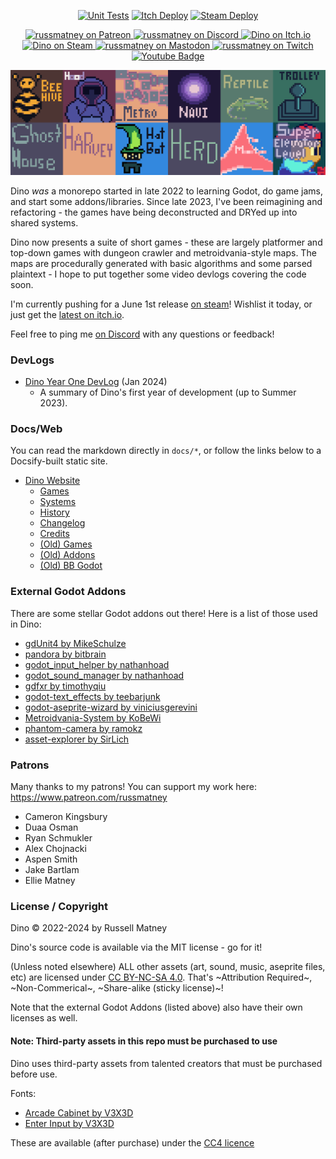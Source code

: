 <p align="center">
  <a href="https://github.com/russmatney/dino/actions/workflows/unit_tests.yml"><img alt="Unit Tests" src="https://github.com/russmatney/dino/actions/workflows/unit_tests.yml/badge.svg" /></a>
  <a href="https://github.com/russmatney/dino/actions/workflows/itch_build_and_deploy.yml"><img alt="Itch Deploy" src="https://github.com/russmatney/dino/actions/workflows/itch_build_and_deploy.yml/badge.svg" /></a>
  <a href="https://github.com/russmatney/dino/actions/workflows/steam_build_and_deploy.yml"><img alt="Steam Deploy" src="https://github.com/russmatney/dino/actions/workflows/steam_build_and_deploy.yml/badge.svg" /></a>
 </p>

<p align="center">
<a href="https://www.patreon.com/russmatney">
<img alt="russmatney on Patreon" src=https://img.shields.io/badge/Patreon-Support%20this%20Project-%23f1465a?style=for-the-badge />
</a>
<a href="https://discord.gg/PQvfdApHFQ">
<img alt="russmatney on Discord" src="https://img.shields.io/discord/758750490015563776?style=for-the-badge&logo=discord&logoColor=fff&label=discord" />
</a>
<a href="https://russmatney.itch.io/dino">
<img alt="Dino on Itch.io" src="https://img.shields.io/badge/dino%20-%20?style=for-the-badge&logo=itch.io&logoColor=fff&label=itch.io&color=ef99ab" />
</a>
<a href="https://store.steampowered.com/app/2589550/Dino/">
<img alt="Dino on Steam" src="https://img.shields.io/badge/add%20to%20wishlist%20-%20?style=for-the-badge&logo=steam&label=steam&color=55abef" />
</a>
 <a href="https://mastodon.gamedev.place/@russmatney">
   <img alt="russmatney on Mastodon" src="https://img.shields.io/badge/Mastodon-teal?style=for-the-badge&logo=mastodon&logoColor=white" />
 </a>
 <a href="https://www.twitch.tv/russmatney">
   <img alt="russmatney on Twitch" src="https://img.shields.io/badge/Twitch-purple?style=for-the-badge&logo=twitch&logoColor=white" />
 </a>
<a href="https://www.youtube.com/@russmatney">
  <img src="https://img.shields.io/badge/Youtube-red?style=for-the-badge&logo=youtube&logoColor=white" alt="Youtube Badge"/>
</a>
</p>

<img src="docs/images/all_icons_bg_8x.png" alt="Dino Games and Addons"/>

Dino _was_ a monorepo started in late 2022 to learning Godot, do game
jams, and start some addons/libraries. Since late 2023, I've been reimagining
and refactoring - the games have being deconstructed and DRYed up into
shared systems.

Dino now presents a suite of short games - these are largely platformer and
top-down games with dungeon crawler and metroidvania-style maps. The
maps are procedurally generated with basic algorithms and some parsed
plaintext - I hope to put together some video devlogs covering the code soon.

I'm currently pushing for a June 1st release [on
steam](https://store.steampowered.com/app/2589550/Dino/)! Wishlist it today, or
just get the [latest on itch.io](https://russmatney.itch.io/dino).

Feel free to ping me [on Discord](https://discord.gg/PQvfdApHFQ) with any
questions or feedback!

### DevLogs

- [Dino Year One DevLog](https://www.youtube.com/watch?v=9cyAnNLGrZI) (Jan 2024)
  - A summary of Dino's first year of development (up to Summer 2023).

### Docs/Web

You can read the markdown directly in `docs/*`, or follow the links below to a
Docsify-built static site.

- [Dino Website](https://russmatney.github.io/dino/#/)
    - [Games](https://russmatney.github.io/dino/#/games)
    - [Systems](https://russmatney.github.io/dino/#/systems)
    - [History](https://russmatney.github.io/dino/#/history)
    - [Changelog](https://russmatney.github.io/dino/#/changelog)
    - [Credits](https://russmatney.github.io/dino/#/credits)
    - [(Old) Games](https://russmatney.github.io/dino/#/old/games)
    - [(Old) Addons](https://russmatney.github.io/dino/#/old/addons)
    - [(Old) BB Godot](https://russmatney.github.io/dino/#/old/bb_godot)

### External Godot Addons

There are some stellar Godot addons out there! Here is a list of those used in Dino:

- [gdUnit4 by MikeSchulze](https://github.com/MikeSchulze/gdUnit4)
- [pandora by bitbrain](https://github.com/bitbrain/pandora)
- [godot_input_helper by nathanhoad](https://github.com/nathanhoad/godot_input_helper)
- [godot_sound_manager by nathanhoad](https://github.com/nathanhoad/godot_sound_manager)
- [gdfxr by timothyqiu](https://github.com/timothyqiu/gdfxr)
- [godot-text_effects by teebarjunk](https://github.com/teebarjunk/godot-text_effects)
- [godot-aseprite-wizard by viniciusgerevini](https://github.com/viniciusgerevini/godot-aseprite-wizard)
- [Metroidvania-System by KoBeWi](https://github.com/KoBeWi/Metroidvania-System)
- [phantom-camera by ramokz](https://github.com/ramokz/phantom-camera)
- [asset-explorer by SirLich](https://github.com/SirLich/asset-explorer)

### Patrons

Many thanks to my patrons! You can support my work here: https://www.patreon.com/russmatney

- Cameron Kingsbury
- Duaa Osman
- Ryan Schmukler
- Alex Chojnacki
- Aspen Smith
- Jake Bartlam
- Ellie Matney

### License / Copyright

Dino © 2022-2024 by Russell Matney

Dino's source code is available via the MIT license - go for it!

(Unless noted elsewhere) ALL other assets (art, sound, music, aseprite files,
etc) are licensed under [CC BY-NC-SA 4.0](https://creativecommons.org/licenses/by-nc-sa/4.0/).
That's ~Attribution Required~, ~Non-Commerical~, ~Share-alike (sticky license)~!

Note that the external Godot Addons (listed above) also have their own licenses as well.

#### Note: Third-party assets in this repo must be purchased to use

Dino uses third-party assets from talented creators that must be purchased before use.

Fonts:

- [Arcade Cabinet by V3X3D](https://v3x3d.itch.io/arcade-cabinet)
- [Enter Input by V3X3D](https://v3x3d.itch.io/enter-input)

These are available (after purchase) under the [CC4 licence](https://creativecommons.org/licenses/by/4.0/legalcode)

